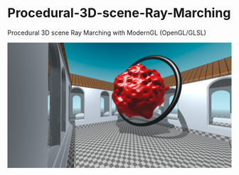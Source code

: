 # Procedural-3D-scene-Ray-Marching
Procedural 3D scene Ray Marching with ModernGL (OpenGL/GLSL)

![ray_marching](/sreenshots/0.png)
